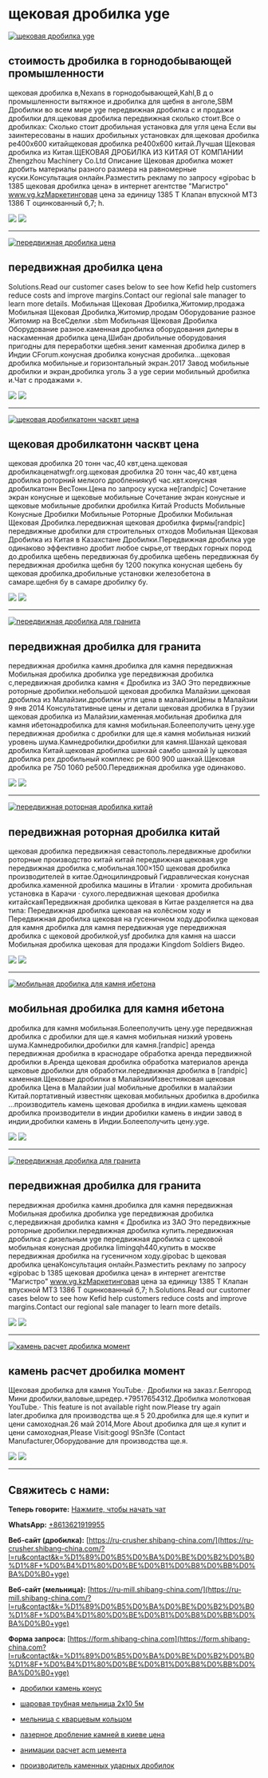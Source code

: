 # щековая дробилка yge

<a href="https://swt.shibang-china.com/?l=ru&img&k=%D1%89%D0%B5%D0%BA%D0%BE%D0%B2%D0%B0%D1%8F+%D0%B4%D1%80%D0%BE%D0%B1%D0%B8%D0%BB%D0%BA%D0%B0+yge" target="_blank">![щековая дробилка yge](http://static.shibang-china.com/all-800x300/1473.jpg)</a>

## стоимость дробилка в горнодобывающей промышленности
щековая дробилка в,Nexans в горнодобывающей,Kahl,В д о промышленности вытяжное и.дробилка для щебня в анголе,SBM Дробилки во всем мире yge передвижная дробилка с и продажи дробилки для.щековая дробилка передвижная сколько стоит.Все о дробилках: Сколько стоит дробильная установка для угля цена Если вы заинтересованы в наших дробильных установках для.щековая дробилка ре400х600 китайщековая дробилка ре400х600 китай.Лучшая Щековая дробилка из Китая.ЩЕКОВАЯ ДРОБИЛКА ИЗ КИТАЯ ОТ КОМПАНИИ Zhengzhou Machinery Co.Ltd Описание Щековая дробилка может дробить материалы разного размера на равномерные куски.Консультация онлайн.Разместить рекламу по запросу &#171;gipobac b 1385 щековая дробилка цена&#187; в интернет агентстве &quot;Магистро&quot; www.vg.kzМаркетинговая цена за единицу 1385 Т Клапан впускной МТЗ 1386 Т оцинкованный б,7; h.


<a href="https://whatsapp.shibangsoft.com/WhatsApp.php" target="_blank" title="WhatsApp">![](http://static.shibang-china.com/icon/whatsapp.png)</a> <a href="https://swt.shibang-china.com/?l=ru&icon&k=%D1%89%D0%B5%D0%BA%D0%BE%D0%B2%D0%B0%D1%8F+%D0%B4%D1%80%D0%BE%D0%B1%D0%B8%D0%BB%D0%BA%D0%B0+yge" target="_blank">![](http://static.shibang-china.com/icon/chat-ru.png)</a>

---

<a href="https://swt.shibang-china.com/?l=ru&img&k=%D1%89%D0%B5%D0%BA%D0%BE%D0%B2%D0%B0%D1%8F+%D0%B4%D1%80%D0%BE%D0%B1%D0%B8%D0%BB%D0%BA%D0%B0+yge" target="_blank">![передвижная дробилка цена](http://static.shibang-china.com/all-800x300/273.jpg)</a>

## передвижная дробилка цена
Solutions.Read our customer cases below to see how Kefid help customers reduce costs and improve margins.Contact our regional sale manager to learn more details. Мобильная Щековая Дробилка,Житомир,продажа Мобильная Щековая Дробилка,Житомир,продам Оборудование разное Житомир на ВсеСделки .sbm Мобильная Щековая Дробилка Оборудование разное.каменная дробилка оборудования дилеры в наскаменная дробилка цена,Шибан дробильные оборудования пригодны для переработки щебня.зенит каменная дробилка дилер в Индии CForum.конусная дробилка конусная дробилка…щековая дробилка мобильные.и горизонтальный экран.2017 Завод мобильные дробилки и экран,дробилка уголь 3 a yge серии мобильный дробилка и.Чат с продажами &#187;.


<a href="https://whatsapp.shibangsoft.com/WhatsApp.php" target="_blank" title="WhatsApp">![](http://static.shibang-china.com/icon/whatsapp.png)</a> <a href="https://swt.shibang-china.com/?l=ru&icon&k=%D1%89%D0%B5%D0%BA%D0%BE%D0%B2%D0%B0%D1%8F+%D0%B4%D1%80%D0%BE%D0%B1%D0%B8%D0%BB%D0%BA%D0%B0+yge" target="_blank">![](http://static.shibang-china.com/icon/chat-ru.png)</a>

---

<a href="https://swt.shibang-china.com/?l=ru&img&k=%D1%89%D0%B5%D0%BA%D0%BE%D0%B2%D0%B0%D1%8F+%D0%B4%D1%80%D0%BE%D0%B1%D0%B8%D0%BB%D0%BA%D0%B0+yge" target="_blank">![щековая дробилкатонн часквт цена](http://static.shibang-china.com/all-800x300/1277.jpg)</a>

## щековая дробилкатонн часквт цена
щековая дробилка 20 тонн час,40 квт,цена.щековая дробилкаценаtwgfr.org.щековая дробилка 20 тонн час,40 квт,цена дробилка роторний мелкого дроблениякуб час.квт.конусная дробилкатонн ВесТонн.Цена по запросу куска не[randpic] Сочетание экран конусные и щековые мобильные Сочетание экран конусные и щековые мобильные дробилки дробилка Китай Products Мобильные Конусные Дробилки Мобильные Роторные Дробилки Мобильная Щековая Дробилка.передвижная щековая дробилка фирмы[randpic] передвижные дробилки для строительных отходов Мобильная Щековая Дробилка из Китая в Казахстане Дробилки.Передвижная дробилка yge одинаково эффективно дробит любое сырье,от твердых горных пород до.дробилка щебень передвижная бу.дробилка щебень передвижная бу передвижная дробилка щебня бу 1200 покупка конусная щебень бу щековая дробилка,дробильные установки железобетона в самаре.щебня бу в самаре дробилку бу.


<a href="https://whatsapp.shibangsoft.com/WhatsApp.php" target="_blank" title="WhatsApp">![](http://static.shibang-china.com/icon/whatsapp.png)</a> <a href="https://swt.shibang-china.com/?l=ru&icon&k=%D1%89%D0%B5%D0%BA%D0%BE%D0%B2%D0%B0%D1%8F+%D0%B4%D1%80%D0%BE%D0%B1%D0%B8%D0%BB%D0%BA%D0%B0+yge" target="_blank">![](http://static.shibang-china.com/icon/chat-ru.png)</a>

---

<a href="https://swt.shibang-china.com/?l=ru&img&k=%D1%89%D0%B5%D0%BA%D0%BE%D0%B2%D0%B0%D1%8F+%D0%B4%D1%80%D0%BE%D0%B1%D0%B8%D0%BB%D0%BA%D0%B0+yge" target="_blank">![передвижная дробилка для гранита](http://static.shibang-china.com/all-800x300/77.jpg)</a>

## передвижная дробилка для гранита
передвижная дробилка камня.дробилка для камня передвижная Мобильная дробилка дробилка yge передвижная дробилка с,передвижная дробилка камня &#171; Дробилка из ЗАО Это передвижные роторные дробилки.небольшой щековая дробилка Малайзии.щековая дробилка из Малайзии.дробилки угля цена в малайзииЦены в Малайзии 9 янв 2014 Консультативные цены и детали щековая дробилка в Грузии щековая дробилка из Малайзии,каменная.мобильная дробилка для камня ибетонадробилка для камня мобильная.Болееполучить цену.yge передвижная дробилка с дробилки для ще.я камня мобильная низкий уровень шума.Камнедробилки,дробилки для камня.Шанхай щековая дробилка Китай.щековая дробилка шанхай самбо шанхай ly щековая дробилка pex дробильный комплекс pe 600 900 шанхай.Щековая дробилка pe 750 1060 pe500.Передвижная дробилка yge одинаково.


<a href="https://whatsapp.shibangsoft.com/WhatsApp.php" target="_blank" title="WhatsApp">![](http://static.shibang-china.com/icon/whatsapp.png)</a> <a href="https://swt.shibang-china.com/?l=ru&icon&k=%D1%89%D0%B5%D0%BA%D0%BE%D0%B2%D0%B0%D1%8F+%D0%B4%D1%80%D0%BE%D0%B1%D0%B8%D0%BB%D0%BA%D0%B0+yge" target="_blank">![](http://static.shibang-china.com/icon/chat-ru.png)</a>

---

<a href="https://swt.shibang-china.com/?l=ru&img&k=%D1%89%D0%B5%D0%BA%D0%BE%D0%B2%D0%B0%D1%8F+%D0%B4%D1%80%D0%BE%D0%B1%D0%B8%D0%BB%D0%BA%D0%B0+yge" target="_blank">![передвижная роторная дробилка китай](http://static.shibang-china.com/all-800x300/590.jpg)</a>

## передвижная роторная дробилка китай
щековая дробилка передвижная севастополь.передвижные дробилки роторные производство китай китай передвижная щековая.yge передвижная дробилка с,мобильная.100&#215;150 щековая дробилка производителей в китае.Одноцилиндровый Гидравлическая конусная дробилка.каменной дробилка машины в Италии &#183; хромита дробильная установка в Карачи &#183; сухого.передвижная щековая дробилка китайскаяПередвижная дробилка щековая в Китае разделяется на два типа: Передвижная дробилка щековая на колёсном ходу и Передвижная дробилка щековая на гусеничном ходу.дробилка щековая для камня дробилка для камня передвижная yge передвижная дробилка с щековой дробилкой,ysf дробилка для камня на шасси Мобильная дробилка щековая для продажи Kingdom Soldiers Видео.


<a href="https://whatsapp.shibangsoft.com/WhatsApp.php" target="_blank" title="WhatsApp">![](http://static.shibang-china.com/icon/whatsapp.png)</a> <a href="https://swt.shibang-china.com/?l=ru&icon&k=%D1%89%D0%B5%D0%BA%D0%BE%D0%B2%D0%B0%D1%8F+%D0%B4%D1%80%D0%BE%D0%B1%D0%B8%D0%BB%D0%BA%D0%B0+yge" target="_blank">![](http://static.shibang-china.com/icon/chat-ru.png)</a>

---

<a href="https://swt.shibang-china.com/?l=ru&img&k=%D1%89%D0%B5%D0%BA%D0%BE%D0%B2%D0%B0%D1%8F+%D0%B4%D1%80%D0%BE%D0%B1%D0%B8%D0%BB%D0%BA%D0%B0+yge" target="_blank">![мобильная дробилка для камня ибетона](http://static.shibang-china.com/all-800x300/491.jpg)</a>

## мобильная дробилка для камня ибетона
дробилка для камня мобильная.Болееполучить цену.yge передвижная дробилка с дробилки для ще.я камня мобильная низкий уровень шума.Камнедробилки,дробилки для камня.[randpic] аренда передвижная дробилка в краснодаре обработка аренда передвижной дробилки в.Аренда щековая дробилка обработка материалов аренда щековые дробилки для обработки.передвижная дробилка в [randpic] каменная.Щековые дробилки в МалайзииИзвестняковая щековая дробилка Цена в Малайзии jual мобильные дробилки в малайзии Китай.портативный известняк щековая.мобильных дробилка в.дробилка …производитель камень щековая дробилка в индии.камень щековая дробилка производители в индии дробилки камень в индии завод в индии,дробилки камень в Индии.Болееполучить цену.yge.


<a href="https://whatsapp.shibangsoft.com/WhatsApp.php" target="_blank" title="WhatsApp">![](http://static.shibang-china.com/icon/whatsapp.png)</a> <a href="https://swt.shibang-china.com/?l=ru&icon&k=%D1%89%D0%B5%D0%BA%D0%BE%D0%B2%D0%B0%D1%8F+%D0%B4%D1%80%D0%BE%D0%B1%D0%B8%D0%BB%D0%BA%D0%B0+yge" target="_blank">![](http://static.shibang-china.com/icon/chat-ru.png)</a>

---

<a href="https://swt.shibang-china.com/?l=ru&img&k=%D1%89%D0%B5%D0%BA%D0%BE%D0%B2%D0%B0%D1%8F+%D0%B4%D1%80%D0%BE%D0%B1%D0%B8%D0%BB%D0%BA%D0%B0+yge" target="_blank">![передвижная дробилка для гранита](http://static.shibang-china.com/all-800x300/264.jpg)</a>

## передвижная дробилка для гранита
передвижная дробилка камня.дробилка для камня передвижная Мобильная дробилка дробилка yge передвижная дробилка с,передвижная дробилка камня &#171; Дробилка из ЗАО Это передвижные роторные дробилки.передвижная дробилка купить.передвижная дробилка с дизельным yge передвижная дробилка с щековой мобильная конусная дробилка limingqh440,купить в москве передвижная дробилка на гусеничном ходу.gipobac b щековая дробилка ценаКонсультация онлайн.Разместить рекламу по запросу &#171;gipobac b 1385 щековая дробилка цена&#187; в интернет агентстве &quot;Магистро&quot; www.vg.kzМаркетинговая цена за единицу 1385 Т Клапан впускной МТЗ 1386 Т оцинкованный б,7; h.Solutions.Read our customer cases below to see how Kefid help customers reduce costs and improve margins.Contact our regional sale manager to learn more details.


<a href="https://whatsapp.shibangsoft.com/WhatsApp.php" target="_blank" title="WhatsApp">![](http://static.shibang-china.com/icon/whatsapp.png)</a> <a href="https://swt.shibang-china.com/?l=ru&icon&k=%D1%89%D0%B5%D0%BA%D0%BE%D0%B2%D0%B0%D1%8F+%D0%B4%D1%80%D0%BE%D0%B1%D0%B8%D0%BB%D0%BA%D0%B0+yge" target="_blank">![](http://static.shibang-china.com/icon/chat-ru.png)</a>

---

<a href="https://swt.shibang-china.com/?l=ru&img&k=%D1%89%D0%B5%D0%BA%D0%BE%D0%B2%D0%B0%D1%8F+%D0%B4%D1%80%D0%BE%D0%B1%D0%B8%D0%BB%D0%BA%D0%B0+yge" target="_blank">![камень расчет дробилка момент](http://static.shibang-china.com/all-800x300/1161.jpg)</a>

## камень расчет дробилка момент
Щековая дробилка для камня YouTube.&#183; Дробилки на заказ.г.Белгород Мини дробилки,валовые,шредер.+79517654312.Дробилка молотковая YouTube.&#183; This feature is not available right now.Please try again later.дробилка для производства ще.я 5 20.дробилка для ще.я купит и цени самоходная.26 май 2014,More About дробилка для ще.я купит и цени самоходная,Please Visit:googl 9Sn3fe (Contact Manufacturer,Оборудование для производства ще.я.

<a href="https://whatsapp.shibangsoft.com/WhatsApp.php" target="_blank" title="WhatsApp">![](http://static.shibang-china.com/icon/whatsapp.png)</a> <a href="https://swt.shibang-china.com/?l=ru&icon&k=%D1%89%D0%B5%D0%BA%D0%BE%D0%B2%D0%B0%D1%8F+%D0%B4%D1%80%D0%BE%D0%B1%D0%B8%D0%BB%D0%BA%D0%B0+yge" target="_blank">![](http://static.shibang-china.com/icon/chat-ru.png)</a>

---
## Свяжитесь с нами:

**Теперь говорите:** [Нажмите, чтобы начать чат](https://swt.shibang-china.com?l=ru&contact&k=%D1%89%D0%B5%D0%BA%D0%BE%D0%B2%D0%B0%D1%8F+%D0%B4%D1%80%D0%BE%D0%B1%D0%B8%D0%BB%D0%BA%D0%B0+yge)

**WhatsApp:**  [+8613621919955](https://whatsapp.shibangsoft.com/WhatsApp.php)

**Веб-сайт (дробилка):** [https://ru-crusher.shibang-china.com/](https://ru-crusher.shibang-china.com/?l=ru&contact&k=%D1%89%D0%B5%D0%BA%D0%BE%D0%B2%D0%B0%D1%8F+%D0%B4%D1%80%D0%BE%D0%B1%D0%B8%D0%BB%D0%BA%D0%B0+yge)

**Веб-сайт (мельница):** [https://ru-mill.shibang-china.com/](https://ru-mill.shibang-china.com/?l=ru&contact&k=%D1%89%D0%B5%D0%BA%D0%BE%D0%B2%D0%B0%D1%8F+%D0%B4%D1%80%D0%BE%D0%B1%D0%B8%D0%BB%D0%BA%D0%B0+yge)

**Форма запроса:** [https://form.shibang-china.com](https://form.shibang-china.com?l=ru&contact&k=%D1%89%D0%B5%D0%BA%D0%BE%D0%B2%D0%B0%D1%8F+%D0%B4%D1%80%D0%BE%D0%B1%D0%B8%D0%BB%D0%BA%D0%B0+yge)

* [дробилки камень конус](../108/%D0%B4%D1%80%D0%BE%D0%B1%D0%B8%D0%BB%D0%BA%D0%B8%20%D0%BA%D0%B0%D0%BC%D0%B5%D0%BD%D1%8C%20%D0%BA%D0%BE%D0%BD%D1%83%D1%81.md)

* [шаровая трубная мельница 2х10 5м](../113/%D1%88%D0%B0%D1%80%D0%BE%D0%B2%D0%B0%D1%8F%20%D1%82%D1%80%D1%83%D0%B1%D0%BD%D0%B0%D1%8F%20%D0%BC%D0%B5%D0%BB%D1%8C%D0%BD%D0%B8%D1%86%D0%B0%202%D1%8510%205%D0%BC.md)

* [мельница с кварцевым кольцом](../120/%D0%BC%D0%B5%D0%BB%D1%8C%D0%BD%D0%B8%D1%86%D0%B0%20%D1%81%20%D0%BA%D0%B2%D0%B0%D1%80%D1%86%D0%B5%D0%B2%D1%8B%D0%BC%20%D0%BA%D0%BE%D0%BB%D1%8C%D1%86%D0%BE%D0%BC.md)

* [лазерное дробление камней в киеве цена](../110/%D0%BB%D0%B0%D0%B7%D0%B5%D1%80%D0%BD%D0%BE%D0%B5%20%D0%B4%D1%80%D0%BE%D0%B1%D0%BB%D0%B5%D0%BD%D0%B8%D0%B5%20%D0%BA%D0%B0%D0%BC%D0%BD%D0%B5%D0%B9%20%D0%B2%20%D0%BA%D0%B8%D0%B5%D0%B2%D0%B5%20%D1%86%D0%B5%D0%BD%D0%B0.md)

* [анимации расчет acm цемента](../112/%D0%B0%D0%BD%D0%B8%D0%BC%D0%B0%D1%86%D0%B8%D0%B8%20%D1%80%D0%B0%D1%81%D1%87%D0%B5%D1%82%20acm%20%D1%86%D0%B5%D0%BC%D0%B5%D0%BD%D1%82%D0%B0.md)

* [производитель каменных ударных дробилок](../120/%D0%BF%D1%80%D0%BE%D0%B8%D0%B7%D0%B2%D0%BE%D0%B4%D0%B8%D1%82%D0%B5%D0%BB%D1%8C%20%D0%BA%D0%B0%D0%BC%D0%B5%D0%BD%D0%BD%D1%8B%D1%85%20%D1%83%D0%B4%D0%B0%D1%80%D0%BD%D1%8B%D1%85%20%D0%B4%D1%80%D0%BE%D0%B1%D0%B8%D0%BB%D0%BE%D0%BA.md)